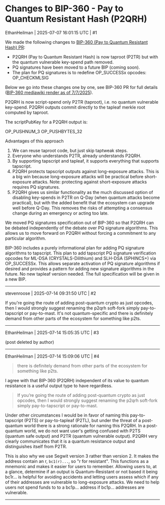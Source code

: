 # Changes to BIP-360 - Pay to Quantum Resistant Hash (P2QRH)

EthanHeilman | 2025-07-07 16:01:15 UTC | #1

We made the following changes to [BIP-360 (Pay to Quantum Resistant Hash) PR](https://github.com/bitcoin/bips/pull/1670):

* P2QRH (Pay to Quantum Resistant Hash) is now taproot (P2TR) but with the quantum vulnerable key-spend path removed.
* PQ signatures have been moved to a future BIP (coming soon).
* The plan for PQ signatures is to redefine OP_SUCCESSx opcodes: OP_CHECKMLSIG

Below we go into these changes one by one, see BIP-360 PR for full details ([BIP-360 mediawiki render as of 7/7/2025](https://github.com/bitcoin/bips/blob/77dbeee502b606fda2006ae53f4014cef612aacd/README.mediawiki)).

P2QRH is now script-spend only P2TR (taproot), i.e. no quantum vulnerable key-spend. P2QRH outputs commit directly to the tapleaf merkle root computed by taproot.

The scriptPubKey for a P2QRH output is:

OP_PUSHNUM_3 OP_PUSHBYTES_32 <tapleaf merkle root>

Advantages of this approach

1. We can reuse taproot code, but just skip taptweak steps.
2. Everyone who understands P2TR, already understands P2QRH.
3. By supporting tapscript and tapleaf, it supports everything that supports tapscript.
4. P2QRH protects tapscript outputs against long-exposure attacks. This is a big win because long-exposure attacks will be practical before short-exposure attacks. Note: protecting against short-exposure attacks requires PQ signatures.
5. P2QRH gives us similar functionality as the much discussed option of disabling key-spends in P2TR on Q-Day (when quantum attacks become practical), but with the added benefit that the ecosystem can upgrade well before Q-Day. This removes the risks of attempting a consensus change during an emergency or acting too late.

We moved PQ signatures specification out of BIP-360 so that P2QRH can be debated independently of the debate over PQ signature algorithms. This allows us to move forward on P2QRH without forcing a commitment to any particular algorithm.

BIP-360 includes a purely informational plan for adding PQ signature algorithms to tapscript. This plan to add tapscript PQ signature verification opcodes for ML-DSA (CRYSTALS-Dilithium) and SLH-DSA (SPHINCS+) via OP_SUCCESSx. This allows separate activation of PQ signature algorithms if desired and provides a pattern for adding new signature algorithms in the future. No new tapleaf version needed. The full specification will be given in a new BIP.

-------------------------

stevenroose | 2025-07-14 09:31:50 UTC | #2

If you're going the route of adding post-quantum crypto as just opcodes, then I would strongly suggest renaming the p2qrh soft-fork simply pay-to-tapscript or pay-to-mast. It's not quantum-specific and there is definitely demand from other parts of the ecosystem for something like p2ts.

-------------------------

EthanHeilman | 2025-07-14 15:05:35 UTC | #3

(post deleted by author)

-------------------------

EthanHeilman | 2025-07-14 15:09:06 UTC | #4

> there is definitely demand from other parts of the ecosystem for something like p2ts.

I agree with that BIP-360 (P2QRH) independent of its value to quantum resistance is a useful output type to have regardless.

> If you’re going the route of adding post-quantum crypto as just opcodes, then I would strongly suggest renaming the p2qrh soft-fork simply pay-to-tapscript or pay-to-mast.

Under other circumstances I would be in favor of naming this pay-to-tapscript (P2TS) or pay-to-tapleaf (P2TL), but under the threat of a post-quantum world there is a strong rationale for naming this P2QRH. In a post-quantum world, we do not want user's getting confused with P2TS (quantum safe output) and P2TR (quantum vulnerable output). P2QRH very clearly communicates that it is a quantum resistance output and distinguishes itself from P2TR.

This is also why we use Segwit version 3 rather than version 2. It makes the address contain an r,  `bc1(r)...`, so "r for resistant". This functions as a mnemonic and makes it easier for users to remember. Allowing users to, at a glance, determine if an output is Quantum-Resistant or not based it being bc1r... is helpful for avoiding accidents and letting users assess which if any of their addresses are vulnerable to long-exposure attacks. We need to help users not spend funds to to a bc1p... address if bc1p... addresses are vulnerable.

-------------------------

